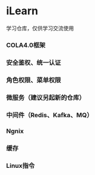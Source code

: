 # iLearn
学习仓库，仅供学习交流使用

### COLA4.0框架

### 安全鉴权、统一认证

### 角色权限、菜单权限

### 微服务（建议另起新的仓库）

### 中间件（Redis、Kafka、MQ）

### Ngnix

### 缓存

### Linux指令
